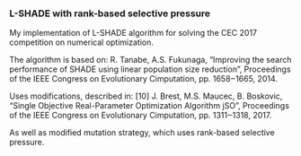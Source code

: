 ### L-SHADE with rank-based selective pressure

My implementation of L-SHADE algorithm for solving the CEC 2017 competition on numerical optimization.

The algorithm is based on: R. Tanabe, A.S. Fukunaga, “Improving the search performance of SHADE using linear population size reduction”, Proceedings of the IEEE Congress on Evolutionary Cimputation, pp. 1658‒1665, 2014.

Uses modifications, described in: [10]	J. Brest, M.S. Maucec, B. Boskovic, “Single Objective Real-Parameter Optimization Algorithm jSO”, Proceedings of the IEEE Congress on Evolutionary Cimputation, pp. 1311‒1318, 2017.

As well as modified mutation strategy, which uses rank-based selective pressure.
